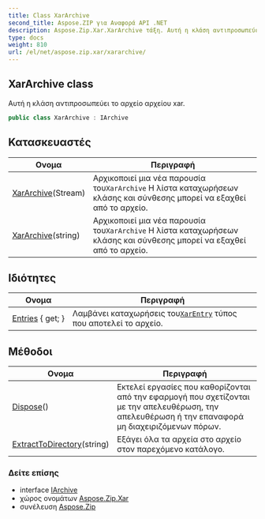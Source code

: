 ```yaml
---
title: Class XarArchive
second_title: Aspose.ZIP για Αναφορά API .NET
description: Aspose.Zip.Xar.XarArchive τάξη. Αυτή η κλάση αντιπροσωπεύει το αρχείο αρχείου xar.
type: docs
weight: 810
url: /el/net/aspose.zip.xar/xararchive/
---
```

## XarArchive class

Αυτή η κλάση αντιπροσωπεύει το αρχείο αρχείου xar.

```csharp
public class XarArchive : IArchive
```

## Κατασκευαστές

| Ονομα | Περιγραφή |
| --- | --- |
| [XarArchive](xararchive/#constructor)(Stream) | Αρχικοποιεί μια νέα παρουσία του`XarArchive` Η λίστα καταχωρήσεων κλάσης και σύνθεσης μπορεί να εξαχθεί από το αρχείο. |
| [XarArchive](xararchive/#constructor_1)(string) | Αρχικοποιεί μια νέα παρουσία του`XarArchive` Η λίστα καταχωρήσεων κλάσης και σύνθεσης μπορεί να εξαχθεί από το αρχείο. |

## Ιδιότητες

| Ονομα | Περιγραφή |
| --- | --- |
| [Entries](../../aspose.zip.xar/xararchive/entries/) { get; } | Λαμβάνει καταχωρήσεις του[`XarEntry`](../xarentry/) τύπος που αποτελεί το αρχείο. |

## Μέθοδοι

| Ονομα | Περιγραφή |
| --- | --- |
| [Dispose](../../aspose.zip.xar/xararchive/dispose/)() | Εκτελεί εργασίες που καθορίζονται από την εφαρμογή που σχετίζονται με την απελευθέρωση, την απελευθέρωση ή την επαναφορά μη διαχειριζόμενων πόρων. |
| [ExtractToDirectory](../../aspose.zip.xar/xararchive/extracttodirectory/)(string) | Εξάγει όλα τα αρχεία στο αρχείο στον παρεχόμενο κατάλογο. |

### Δείτε επίσης

* interface [IArchive](../../aspose.zip/iarchive/)
* χώρος ονομάτων [Aspose.Zip.Xar](../../aspose.zip.xar/)
* συνέλευση [Aspose.Zip](../../)


